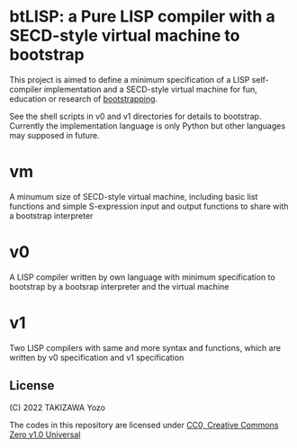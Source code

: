 # btLISP: a Pure LISP compiler with a SECD-style virtual machine to bootstrap

This project is aimed to define a minimum specification of a LISP self-compiler implementation and a SECD-style virtual machine for fun, education or research of [bootstrapping](https://en.wikipedia.org/wiki/Bootstrapping_(compilers)).

See the shell scripts in v0 and v1 directories for details to bootstrap. Currently the implementation language is only Python but other languages may supposed in future.

# vm

A minumum size of SECD-style virtual machine, including basic list functions and simple S-expression input and output functions to share with a bootstrap interpreter

# v0

A LISP compiler written by own language with minimum specification to bootstrap by a bootsrap interpreter and the virtual machine

# v1

Two LISP compilers with same and more syntax and functions, which are written by v0 specification and v1 specification


## License

(C) 2022 TAKIZAWA Yozo

The codes in this repository are licensed under [CC0, Creative Commons Zero v1.0 Universal](https://creativecommons.org/publicdomain/zero/1.0/)

